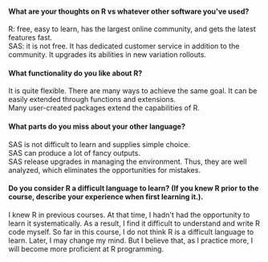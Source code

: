#### What are your thoughts on R vs whatever other software you've used?  
R: free, easy to learn, has the largest online community, and gets the latest features fast.  
SAS: it is not free. It has dedicated customer service in addition to the community. It upgrades its abilities in new variation rollouts.


#### What functionality do you like about R?  
It is quite flexible. There are many ways to achieve the same goal. 
It can be easily extended through functions and extensions.  
Many user-created packages extend the capabilities of R.  


#### What parts do you miss about your other language?   
SAS is not difficult to learn and supplies simple choice.  
SAS can produce a lot of fancy outputs.  
SAS release upgrades in managing the environment. Thus, they are well analyzed, which eliminates the opportunities for mistakes.

#### Do you consider R a difficult language to learn? (If you knew R prior to the course, describe your experience when first learning it.).   
I knew R in previous courses. At that time, I hadn't had the opportunity to learn it systematically. 
As a result, I find it difficult to understand and write R code myself. So far in this course, I do not think R is a difficult language to learn. 
Later, I may change my mind. But I believe that, as I practice more, I will become more proficient at R programming.

